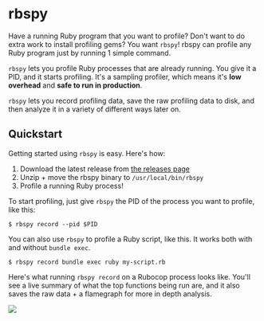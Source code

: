 # rbspy

Have a running Ruby program that you want to profile? Don't want to do extra work to install
profiling gems? You want `rbspy`! rbspy can profile any Ruby program just by running 1 simple
command.

`rbspy` lets you profile Ruby processes that are already running. You give it a PID, and it starts
profiling. It's a sampling profiler, which means it's **low overhead** and **safe to run in
production**.

`rbspy` lets you record profiling data, save the raw profiling data to disk, and then analyze it in
a variety of different ways later on.

## Quickstart

Getting started using `rbspy` is easy. Here's how:

1. Download the latest release from [the releases page](https://github.com/rbspy/rbspy/releases)
2. Unzip + move the rbspy binary to `/usr/local/bin/rbspy`
3. Profile a running Ruby process!

To start profiling, just give `rbspy` the PID of the process you want to profile, like this:

```
$ rbspy record --pid $PID
```

You can also use `rbspy` to profile a Ruby script, like this. It works both with and without `bundle exec`.

```
$ rbspy record bundle exec ruby my-script.rb
```

Here's what running `rbspy record` on a Rubocop process looks like. You'll see a live summary of
what the top functions being run are, and it also saves the raw data + a flamegraph for more in
depth analysis.

<img src="/rbspy-record.gif">
